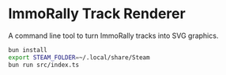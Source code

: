 # ImmoRally Track Renderer

A command line tool to turn ImmoRally tracks into SVG graphics.

```sh
bun install
export STEAM_FOLDER=~/.local/share/Steam
bun run src/index.ts
```
